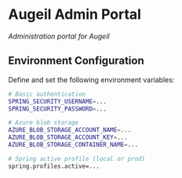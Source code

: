 # Augeil Admin Portal
*Administration portal for Augeil*

## Environment Configuration

Define and set the following environment variables:
```bash
# Basic authentication
SPRING_SECURITY_USERNAME=...
SPRING_SECURITY_PASSWORD=...

# Azure blob storage
AZURE_BLOB_STORAGE_ACCOUNT_NAME=...
AZURE_BLOB_STORAGE_ACCOUNT_KEY=...
AZURE_BLOB_STORAGE_CONTAINER_NAME=...

# Spring active profile (local or prod)
spring.profiles.active=...
```